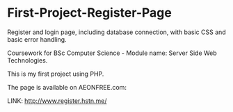 # First-Project-Register-Page
Register and login page, including database connection, with basic CSS and basic error handling. 

Coursework for BSc Computer Science - Module name: Server Side Web Technologies.

This is my first project using PHP.

The page is available on AEONFREE.com:

LINK: http://www.register.hstn.me/

